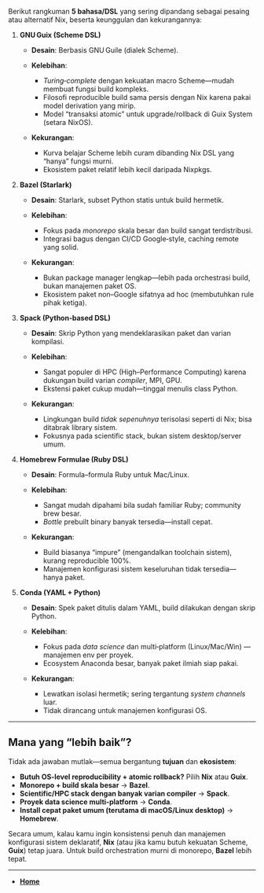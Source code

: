 Berikut rangkuman **5 bahasa/DSL** yang sering dipandang sebagai pesaing atau alternatif Nix, beserta keunggulan dan kekurangannya:

1. **GNU Guix (Scheme DSL)**

   - **Desain**: Berbasis GNU Guile (dialek Scheme).
   - **Kelebihan**:

     - _Turing‑complete_ dengan kekuatan macro Scheme—mudah membuat fungsi build kompleks.
     - Filosofi reproducible build sama persis dengan Nix karena pakai model derivation yang mirip.
     - Model “transaksi atomic” untuk upgrade/rollback di Guix System (setara NixOS).

   - **Kekurangan**:

     - Kurva belajar Scheme lebih curam dibanding Nix DSL yang “hanya” fungsi murni.
     - Ekosistem paket relatif lebih kecil daripada Nixpkgs.

2. **Bazel (Starlark)**

   - **Desain**: Starlark, subset Python statis untuk build hermetik.
   - **Kelebihan**:

     - Fokus pada _monorepo_ skala besar dan build sangat terdistribusi.
     - Integrasi bagus dengan CI/CD Google‑style, caching remote yang solid.

   - **Kekurangan**:

     - Bukan package manager lengkap—lebih pada orchestrasi build, bukan manajemen paket OS.
     - Ekosistem paket non–Google sifatnya ad hoc (membutuhkan rule pihak ketiga).

3. **Spack (Python‑based DSL)**

   - **Desain**: Skrip Python yang mendeklarasikan paket dan varian kompilasi.
   - **Kelebihan**:

     - Sangat populer di HPC (High–Performance Computing) karena dukungan build varian _compiler_, MPI, GPU.
     - Ekstensi paket cukup mudah—tinggal menulis class Python.

   - **Kekurangan**:

     - Lingkungan build _tidak sepenuhnya_ terisolasi seperti di Nix; bisa ditabrak library sistem.
     - Fokusnya pada scientific stack, bukan sistem desktop/server umum.

4. **Homebrew Formulae (Ruby DSL)**

   - **Desain**: Formula–formula Ruby untuk Mac/Linux.
   - **Kelebihan**:

     - Sangat mudah dipahami bila sudah familiar Ruby; community brew besar.
     - _Bottle_ prebuilt binary banyak tersedia—install cepat.

   - **Kekurangan**:

     - Build biasanya “impure” (mengandalkan toolchain sistem), kurang reproducible 100%.
     - Manajemen konfigurasi sistem keseluruhan tidak tersedia—hanya paket.

5. **Conda (YAML + Python)**

   - **Desain**: Spek paket ditulis dalam YAML, build dilakukan dengan skrip Python.
   - **Kelebihan**:

     - Fokus pada _data science_ dan multi‑platform (Linux/Mac/Win) —manajemen env per proyek.
     - Ecosystem Anaconda besar, banyak paket ilmiah siap pakai.

   - **Kekurangan**:

     - Lewatkan isolasi hermetik; sering tergantung _system channels_ luar.
     - Tidak dirancang untuk manajemen konfigurasi OS.

---

## Mana yang “lebih baik”?

Tidak ada jawaban mutlak—semua bergantung **tujuan** dan **ekosistem**:

- **Butuh OS‑level reproducibility + atomic rollback?**
  Pilih **Nix** atau **Guix**.
- **Monorepo + build skala besar** → **Bazel**.
- **Scientific/HPC stack dengan banyak varian compiler** → **Spack**.
- **Proyek data science multi‑platform** → **Conda**.
- **Install cepat paket umum (terutama di macOS/Linux desktop)** → **Homebrew**.

Secara umum, kalau kamu ingin konsistensi penuh dan manajemen konfigurasi sistem deklaratif, **Nix** (atau jika kamu butuh kekuatan Scheme, **Guix**) tetap juara. Untuk build orchestration murni di monorepo, **Bazel** lebih tepat.

---

- **[Home][domain-spesifik]**

[domain-spesifik]: ../../README.md
